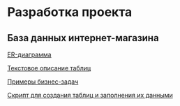 # Разработка проекта

## База данных интернет-магазина

[ER-диаграмма](https://github.com/elisad5791/otus-mysql/blob/main/hw1/diagram.png)

[Текстовое описание таблиц](https://github.com/elisad5791/otus-mysql/blob/main/hw1/tables.md)

[Примеры бизнес-задач](https://github.com/elisad5791/otus-mysql/blob/main/hw1/tasks.md)

[Скрипт для создания таблиц и заполнения их данными](https://github.com/elisad5791/otus-mysql/blob/main/hw1/init.sql)